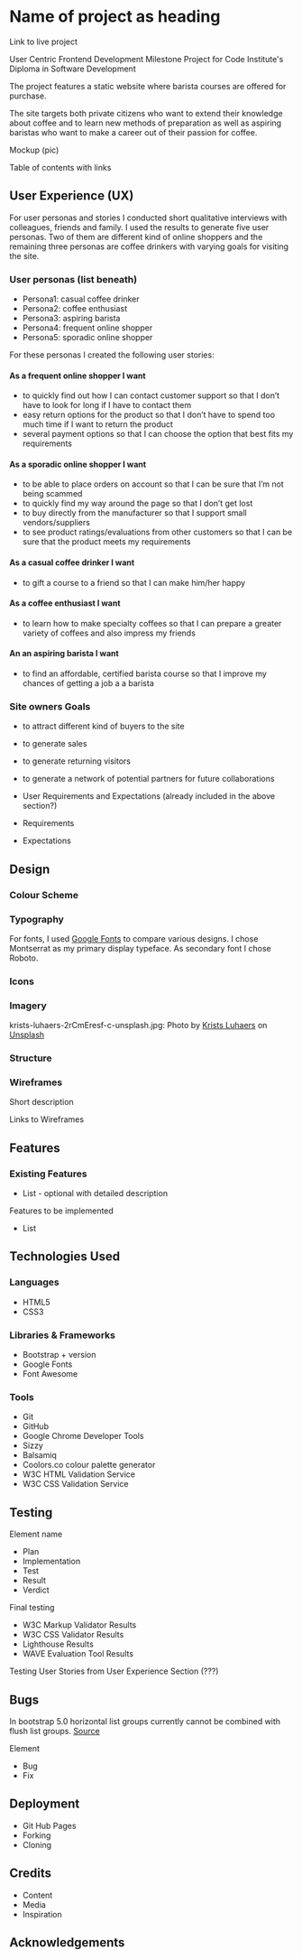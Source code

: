 # Name of project as heading

Link to live project

User Centric Frontend Development Milestone Project for Code Institute's Diploma in Software Development

The project features a static website where barista courses are offered for purchase.

The site targets both private citizens who want to extend their knowledge about coffee and to learn new methods of preparation as well as aspiring baristas who want to make a career out of their passion for coffee.

Mockup (pic)

Table of contents with links

## User Experience (UX)

For user personas and stories I conducted short qualitative interviews with colleagues, friends and family. I used the results to generate five user personas. Two of them are different kind of online shoppers and the remaining three personas are coffee drinkers with varying goals for visiting the site.

### User personas (list beneath)

- Persona1: casual coffee drinker
- Persona2: coffee enthusiast
- Persona3: aspiring barista
- Persona4: frequent online shopper
- Persona5: sporadic online shopper

For these personas I created the following user stories:

#### As a frequent online shopper I want

- to quickly find out how I can contact customer support so that I don’t have to look for long if I have to contact them
- easy return options for the product so that  I don’t have to spend too much time if I want to return the product
- several payment options so that I can choose the option that best fits my requirements

#### As a sporadic online shopper I want

- to be able to place orders on account so that I can be sure that I’m not being scammed
- to quickly find my way around the page so that I don’t get lost
- to buy directly from the manufacturer so that I support small vendors/suppliers
- to see product ratings/evaluations from other customers so that I can be sure that the product meets my requirements

#### As a casual coffee drinker I want

- to gift a course to a friend so that I can make him/her happy

#### As a coffee enthusiast I want

- to learn how to make specialty coffees so that I can prepare a greater variety of coffees and also impress my friends

#### An an aspiring barista I want

- to find an affordable, certified barista course so that I improve my chances of getting a job a a barista

### Site owners Goals

- to attract different kind of buyers to the site
- to generate sales
- to generate returning visitors
- to generate a network of potential partners for future collaborations

- User Requirements and Expectations (already included in the above section?)

- Requirements
- Expectations

## Design

### Colour Scheme

### Typography

For fonts, I used [Google Fonts](https://fonts.google.com) to compare various designs. I chose Montserrat as my primary display typeface. As secondary font I chose Roboto.

### Icons

### Imagery

krists-luhaers-2rCmEresf-c-unsplash.jpg:
Photo by <a href="https://unsplash.com/@kristsll?utm_source=unsplash&utm_medium=referral&utm_content=creditCopyText">Krists Luhaers</a> on <a href="https://unsplash.com/?utm_source=unsplash&utm_medium=referral&utm_content=creditCopyText">Unsplash</a>

### Structure

### Wireframes

Short description

Links to Wireframes

## Features

### Existing Features

- List - optional with detailed description

Features to be implemented

- List

## Technologies Used

### Languages

- HTML5
- CSS3

### Libraries & Frameworks

- Bootstrap + version
- Google Fonts
- Font Awesome

### Tools

- Git
- GitHub
- Google Chrome Developer Tools
- Sizzy
- Balsamiq
- Coolors.co colour palette generator
- W3C HTML Validation Service
- W3C CSS Validation Service

## Testing

Element name

- Plan
- Implementation
- Test
- Result
- Verdict

Final testing

- W3C Markup Validator Results
- W3C CSS Validator Results
- Lighthouse Results
- WAVE Evaluation Tool Results

Testing User Stories from User Experience Section (???)

## Bugs

In bootstrap 5.0 horizontal list groups currently cannot be combined with flush list groups. [Source](https://getbootstrap.com/docs/5.0/components/list-group/)

Element

- Bug
- Fix

## Deployment

- Git Hub Pages
- Forking
- Cloning

## Credits

- Content
- Media
- Inspiration

## Acknowledgements
